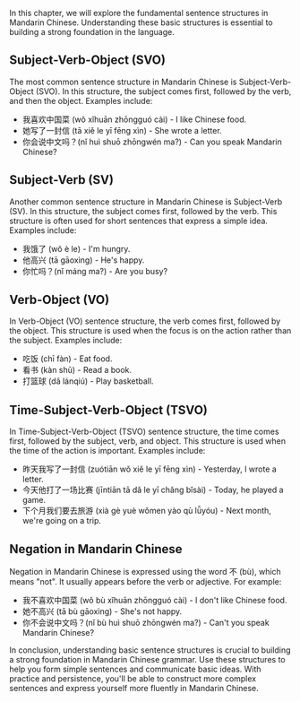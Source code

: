 
In this chapter, we will explore the fundamental sentence structures in Mandarin Chinese. Understanding these basic structures is essential to building a strong foundation in the language.

Subject-Verb-Object (SVO)
-------------------------

The most common sentence structure in Mandarin Chinese is Subject-Verb-Object (SVO). In this structure, the subject comes first, followed by the verb, and then the object. Examples include:

* 我喜欢中国菜 (wǒ xǐhuān zhōngguó cài) - I like Chinese food.
* 她写了一封信 (tā xiě le yī fēng xìn) - She wrote a letter.
* 你会说中文吗？(nǐ huì shuō zhōngwén ma?) - Can you speak Mandarin Chinese?

Subject-Verb (SV)
-----------------

Another common sentence structure in Mandarin Chinese is Subject-Verb (SV). In this structure, the subject comes first, followed by the verb. This structure is often used for short sentences that express a simple idea. Examples include:

* 我饿了 (wǒ è le) - I'm hungry.
* 他高兴 (tā gāoxìng) - He's happy.
* 你忙吗？(nǐ máng ma?) - Are you busy?

Verb-Object (VO)
----------------

In Verb-Object (VO) sentence structure, the verb comes first, followed by the object. This structure is used when the focus is on the action rather than the subject. Examples include:

* 吃饭 (chī fàn) - Eat food.
* 看书 (kàn shū) - Read a book.
* 打篮球 (dǎ lánqiú) - Play basketball.

Time-Subject-Verb-Object (TSVO)
-------------------------------

In Time-Subject-Verb-Object (TSVO) sentence structure, the time comes first, followed by the subject, verb, and object. This structure is used when the time of the action is important. Examples include:

* 昨天我写了一封信 (zuótiān wǒ xiě le yī fēng xìn) - Yesterday, I wrote a letter.
* 今天他打了一场比赛 (jīntiān tā dǎ le yī chǎng bǐsài) - Today, he played a game.
* 下个月我们要去旅游 (xià gè yuè wǒmen yào qù lǚyóu) - Next month, we're going on a trip.

Negation in Mandarin Chinese
----------------------------

Negation in Mandarin Chinese is expressed using the word 不 (bù), which means "not". It usually appears before the verb or adjective. For example:

* 我不喜欢中国菜 (wǒ bù xǐhuān zhōngguó cài) - I don't like Chinese food.
* 她不高兴 (tā bù gāoxìng) - She's not happy.
* 你不会说中文吗？(nǐ bù huì shuō zhōngwén ma?) - Can't you speak Mandarin Chinese?

In conclusion, understanding basic sentence structures is crucial to building a strong foundation in Mandarin Chinese grammar. Use these structures to help you form simple sentences and communicate basic ideas. With practice and persistence, you'll be able to construct more complex sentences and express yourself more fluently in Mandarin Chinese.
